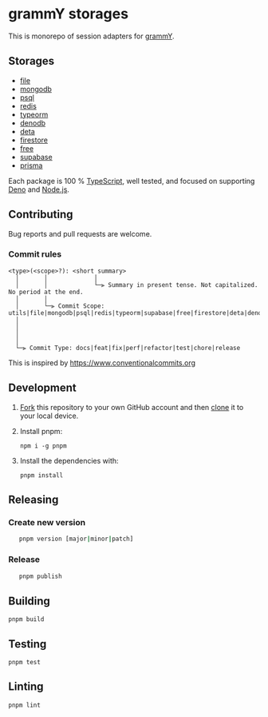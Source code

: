 # grammY storages

This is monorepo of session adapters for [grammY](https://grammy.dev).

## Storages

- [file](https://github.com/grammyjs/storages/tree/main/packages/file)
- [mongodb](https://github.com/grammyjs/storages/tree/main/packages/mongodb)
- [psql](https://github.com/grammyjs/storages/tree/main/packages/psql)
- [redis](https://github.com/grammyjs/storages/tree/main/packages/redis)
- [typeorm](https://github.com/grammyjs/storages/tree/main/packages/typeorm)
- [denodb](https://github.com/grammyjs/storages/tree/main/packages/denodb)
- [deta](https://github.com/grammyjs/storages/tree/main/packages/deta)
- [firestore](https://github.com/grammyjs/storages/tree/main/packages/firestore)
- [free](https://github.com/grammyjs/storages/tree/main/packages/free)
- [supabase](https://github.com/grammyjs/storages/tree/main/packages/supabase)
- [prisma](https://github.com/grammyjs/storages/tree/main/packages/prisma)

Each package is 100 % [TypeScript](https://www.typescriptlang.org/), well tested, and focused on supporting [Deno](https://deno.land) and [Node.js](https://nodejs.org).


## Contributing

Bug reports and pull requests are welcome.

### Commit rules
```
<type>(<scope>?): <short summary>
  │       │             │
  │       │             └─⫸ Summary in present tense. Not capitalized. No period at the end.
  │       │
  │       └─⫸ Commit Scope: utils|file|mongodb|psql|redis|typeorm|supabase|free|firestore|deta|denodb
  │                          
  │                          
  │                          
  │
  └─⫸ Commit Type: docs|feat|fix|perf|refactor|test|chore|release
```

This is inspired by https://www.conventionalcommits.org

## Development

1. [Fork](https://help.github.com/articles/fork-a-repo/) this repository to your own GitHub account and then [clone](https://help.github.com/articles/cloning-a-repository/) it to your local device.

2. Install pnpm:
    ```
    npm i -g pnpm
    ```

3. Install the dependencies with:
    ```
    pnpm install
    ```

## Releasing

### Create new version

```bash
   pnpm version [major|minor|patch]
```

### Release

```bash
   pnpm publish
```

## Building

```
pnpm build
```

## Testing

```
pnpm test
```


## Linting

```
pnpm lint
```

